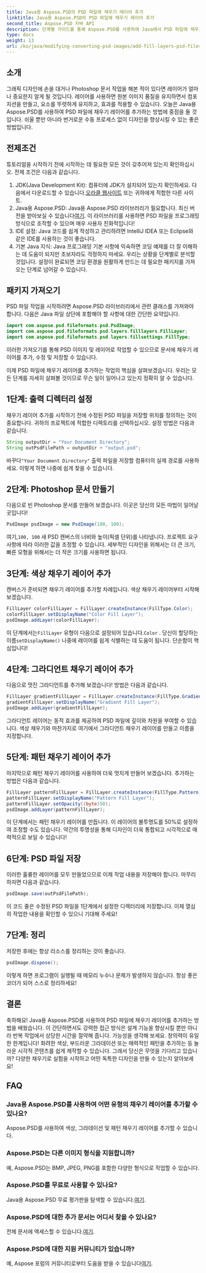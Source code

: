 ```yaml
---
title: Java용 Aspose.PSD의 PSD 파일에 채우기 레이어 추가
linktitle: Java용 Aspose.PSD의 PSD 파일에 채우기 레이어 추가
second_title: Aspose.PSD 자바 API
description: 단계별 가이드를 통해 Aspose.PSD를 사용하여 Java에서 PSD 파일에 채우기 레이어를 추가하는 방법을 알아보세요. 디자인을 향상시키세요.
type: docs
weight: 13
url: /ko/java/modifying-converting-psd-images/add-fill-layers-psd-files/
---
```

## 소개
그래픽 디자인에 손을 대거나 Photoshop 문서 작업을 해본 적이 있다면 레이어가 얼마나 중요한지 알게 될 것입니다. 레이어를 사용하면 원본 이미지 품질을 유지하면서 컴포지션을 만들고, 요소를 뚜렷하게 유지하고, 효과를 적용할 수 있습니다. 오늘은 Java용 Aspose.PSD를 사용하여 PSD 파일에 채우기 레이어를 추가하는 방법에 중점을 둘 것입니다. 쉬울 뿐만 아니라 번거로운 수동 프로세스 없이 디자인을 향상시킬 수 있는 좋은 방법입니다.
## 전제조건
튜토리얼을 시작하기 전에 시작하는 데 필요한 모든 것이 갖추어져 있는지 확인하십시오. 전제 조건은 다음과 같습니다.
1.  JDK(Java Development Kit): 컴퓨터에 JDK가 설치되어 있는지 확인하세요. 다음에서 다운로드할 수 있습니다.[오라클 웹사이트](https://www.oracle.com/java/technologies/javase-jdk11-downloads.html) 또는 귀하에게 적합한 다른 사이트.
2.  Java용 Aspose.PSD: Java용 Aspose.PSD 라이브러리가 필요합니다. 최신 버전을 받아보실 수 있습니다[여기](https://releases.aspose.com/psd/java/). 이 라이브러리를 사용하면 PSD 파일을 프로그래밍 방식으로 조작할 수 있으며 매우 사용자 친화적입니다!
3. IDE 설정: Java 코드를 쉽게 작성하고 관리하려면 IntelliJ IDEA 또는 Eclipse와 같은 IDE를 사용하는 것이 좋습니다.
4. 기본 Java 지식: Java 프로그래밍 기본 사항에 익숙하면 코딩 예제를 더 잘 이해하는 데 도움이 되지만 초보자라도 걱정하지 마세요. 우리는 상황을 단계별로 분석할 것입니다.
설정이 완료되면 코딩 환경을 원활하게 만드는 데 필요한 패키지를 가져오는 단계로 넘어갈 수 있습니다.
## 패키지 가져오기
PSD 파일 작업을 시작하려면 Aspose.PSD 라이브러리에서 관련 클래스를 가져와야 합니다. 다음은 Java 파일 상단에 포함해야 할 사항에 대한 간단한 요약입니다.
```java
import com.aspose.psd.fileformats.psd.PsdImage;
import com.aspose.psd.fileformats.psd.layers.filllayers.FillLayer;
import com.aspose.psd.fileformats.psd.layers.fillsettings.FillType;
```
이러한 가져오기를 통해 PSD 이미지 및 레이어로 작업할 수 있으므로 문서에 채우기 레이어를 추가, 수정 및 저장할 수 있습니다.

이제 PSD 파일에 채우기 레이어를 추가하는 작업의 핵심을 살펴보겠습니다. 우리는 모든 단계를 자세히 살펴볼 것이므로 무슨 일이 일어나고 있는지 정확히 알 수 있습니다.
## 1단계: 출력 디렉터리 설정
채우기 레이어 추가를 시작하기 전에 수정된 PSD 파일을 저장할 위치를 정의하는 것이 중요합니다. 귀하의 프로젝트에 적합한 디렉토리를 선택하십시오. 설정 방법은 다음과 같습니다.
```java
String outputDir = "Your Document Directory";
String outPsdFilePath = outputDir + "output.psd";
```
 바꾸다`"Your Document Directory"` 출력 파일을 저장할 컴퓨터의 실제 경로를 사용하세요. 이렇게 하면 나중에 쉽게 찾을 수 있습니다.
## 2단계: Photoshop 문서 만들기
다음으로 빈 Photoshop 문서를 만들어 보겠습니다. 이곳은 당신의 모든 마법이 일어날 곳입니다!
```java
PsdImage psdImage = new PsdImage(100, 100);
```
 여기,`100, 100` 새 PSD 캔버스의 너비와 높이(픽셀 단위)를 나타냅니다. 프로젝트 요구 사항에 따라 이러한 값을 조정할 수 있습니다. 세부적인 디자인을 위해서는 더 큰 크기, 빠른 모형을 위해서는 더 작은 크기를 사용하면 됩니다.
## 3단계: 색상 채우기 레이어 추가
캔버스가 준비되면 채우기 레이어를 추가할 차례입니다. 색상 채우기 레이어부터 시작해 보겠습니다.
```java
FillLayer colorFillLayer = FillLayer.createInstance(FillType.Color);
colorFillLayer.setDisplayName("Color Fill Layer");
psdImage.addLayer(colorFillLayer);
```
 이 단계에서는`FillLayer` 유형이 다음으로 설정되어 있습니다.`Color` . 당신이 할당하는 이름`setDisplayName()` 나중에 레이어를 쉽게 식별하는 데 도움이 됩니다. 단순함이 핵심입니다!
## 4단계: 그라디언트 채우기 레이어 추가
다음으로 멋진 그라디언트를 추가해 보겠습니다! 방법은 다음과 같습니다.
```java
FillLayer gradientFillLayer = FillLayer.createInstance(FillType.Gradient);
gradientFillLayer.setDisplayName("Gradient Fill Layer");
psdImage.addLayer(gradientFillLayer);
```
그라디언트 레이어는 동적 효과를 제공하여 PSD 파일에 깊이와 차원을 부여할 수 있습니다. 색상 채우기와 마찬가지로 여기에서 그라디언트 채우기 레이어를 만들고 이름을 지정합니다.
## 5단계: 패턴 채우기 레이어 추가
마지막으로 패턴 채우기 레이어를 사용하여 더욱 멋지게 만들어 보겠습니다. 추가하는 방법은 다음과 같습니다.
```java
FillLayer patternFillLayer = FillLayer.createInstance(FillType.Pattern);
patternFillLayer.setDisplayName("Pattern Fill Layer");
patternFillLayer.setOpacity((byte)50);
psdImage.addLayer(patternFillLayer);
```
이 단계에서는 패턴 채우기 레이어를 만듭니다. 이 레이어의 불투명도를 50%로 설정하여 조정할 수도 있습니다. 약간의 투명성을 통해 디자인이 더욱 통합되고 시각적으로 매력적으로 보일 수 있습니다!
## 6단계: PSD 파일 저장
이러한 훌륭한 레이어를 모두 만들었으므로 이제 작업 내용을 저장해야 합니다. 마무리하자면 다음과 같습니다.
```java
psdImage.save(outPsdFilePath);
```
이 코드 줄은 수정된 PSD 파일을 1단계에서 설정한 디렉터리에 저장합니다. 이제 열심히 작업한 내용을 확인할 수 있으니 기대해 주세요!
## 7단계: 정리
저장한 후에는 항상 리소스를 정리하는 것이 좋습니다.
```java
psdImage.dispose();
```
이렇게 하면 프로그램이 실행될 때 메모리 누수나 문제가 발생하지 않습니다. 항상 좋은 코더가 되어 스스로 정리하세요!
## 결론
축하해요! Java용 Aspose.PSD를 사용하여 PSD 파일에 채우기 레이어를 추가하는 방법을 배웠습니다. 이 간단하면서도 강력한 접근 방식은 설계 기능을 향상시킬 뿐만 아니라 반복 작업에서 상당한 시간을 절약해 줍니다. 가능성을 생각해 보세요. 창의력이 유일한 한계입니다! 화려한 색상, 부드러운 그라데이션 또는 매력적인 패턴을 추가하는 등 놀라운 시각적 콘텐츠를 쉽게 제작할 수 있습니다.
그래서 당신은 무엇을 기다리고 있습니까? 다양한 채우기로 실험을 시작하고 어떤 독특한 디자인을 만들 수 있는지 알아보세요!
## FAQ
### Java용 Aspose.PSD를 사용하여 어떤 유형의 채우기 레이어를 추가할 수 있나요?
Aspose.PSD를 사용하여 색상, 그라데이션 및 패턴 채우기 레이어를 추가할 수 있습니다.
### Aspose.PSD는 다른 이미지 형식을 지원합니까?
예, Aspose.PSD는 BMP, JPEG, PNG를 포함한 다양한 형식으로 작업할 수 있습니다.
### Aspose.PSD를 무료로 사용할 수 있나요?
Java용 Aspose.PSD 무료 평가판을 탐색할 수 있습니다.[여기](https://releases.aspose.com/).
### Aspose.PSD에 대한 추가 문서는 어디서 찾을 수 있나요?
 전체 문서에 액세스할 수 있습니다.[여기](https://reference.aspose.com/psd/java/).
### Aspose.PSD에 대한 지원 커뮤니티가 있습니까?
 예, Aspose 포럼의 커뮤니티로부터 도움을 받을 수 있습니다[여기](https://forum.aspose.com/c/psd/34).